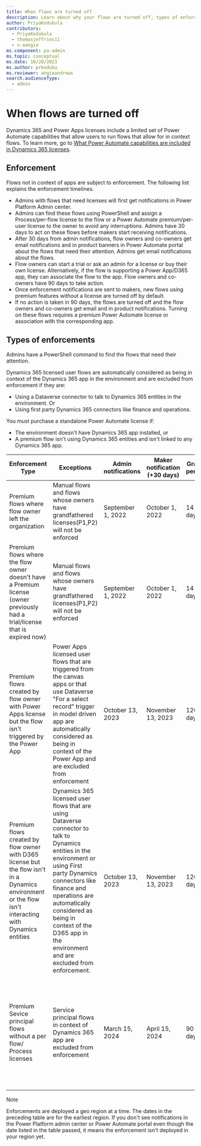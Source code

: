 ```yaml
---
title: When flows are turned off
description: Learn about why your flows are turned off, types of enforecements, and recommendations.
author: PriyaKodukula
contributors:
  - PriyaKodukula
  - thomasjeffries11
  - v-aangie
ms.component: pa-admin
ms.topic: conceptual
ms.date: 10/20/2023
ms.author: prkoduku
ms.reviewer: angieandrews
search.audienceType: 
  - admin
---
```


# When flows are turned off

Dynamics 365 and Power Apps licenses include a limited set of Power Automate capabilities that allow users to run flows that allow for in context flows. To learn more, go to [What Power Automate capabilities are included in Dynamics 365 licenses](faqs.md#what-power-automate-capabilities-are-included-in-dynamics-365-licenses). 

## Enforcement

Flows not in context of apps are subject to enforcement. The following list explains the enforcement timelines.
  - Admins with flows that need licenses will first get notifications in Power Platform Admin center.
  - Admins can find these flows using PowerShell and assign a Process/per-flow license to the flow or a Power Automate premium/per-user license to the owner to avoid any interruptions. Admins have 30 days to act on these flows before makers start receiving notifications.
  - After 30 days from admin notifications, flow owners and co-owners get email notifications and in product banners in Power Automate portal about the flows that need their attention. Admins get email notifications about the flows.
  - Flow owners can start a trial or ask an admin for a license or buy their own license. Alternatively, if the flow is supporting a Power App/D365 app, they can associate the flow to the app. Flow owners and co-owners have 90 days to take action.
  - Once enforcement notifications are sent to makers, new flows using premium features without a license are turned off by default.
  - If no action is taken in 90 days, the flows are turned off and the flow owners and co-owners get email and in product notifications. Turning on these flows requires a premium Power Automate license or association with the corresponding app.

## Types of enforcements

Admins have a PowerShell command to find the flows that need their attention.

Dynamics 365 licensed user flows are automatically considered as being in context of the Dynamics 365 app in the environment and are excluded from enforcement if they are:

- Using a Dataverse connector to talk to Dynamics 365 entities in the environment.
    Or
- Using first party Dynamics 365 connectors like finance and operations.

 You must purchase a standalone Power Automate license if:

- The environment doesn't have Dynamics 365 app installed, or
- A premium flow isn't using Dynamics 365 entities and isn't linked to any Dynamics 365 app.

| Enforcement Type | Exceptions | Admin notifications | Maker notification (+30 days) | Grace period | Recommended Action | Enforcement - Flow turn off |
|--------------|-------------------|--------|----------|---------|-------|------|
| Premium flows where flow owner left the organization | Manual flows and flows whose owners have grandfathered licenses(P1,P2) will not be enforced  | September 1, 2022 | October 1, 2022 | 14 days | Assign a Power Automate license to the flow owner or per-flow/process license to the flow | October 15, 2022 |
|Premium flows where the flow owner doesn't have a Premium license (owner previously had a trial/license that is expired now)|Manual flows and flows whose owners have grandfathered licenses(P1,P2) will not be enforced  | September 1, 2022| October 1, 2022 | 14 days | Assign a Power Automate license to the flow owner or per-flow/process license to the flow | October 15, 2022 |
|Premium flows created by flow owner with Power Apps license but the flow isn't triggered by the Power App|Power Apps licensed user flows that are triggered from the canvas apps or that use Dataverse "For a select record" trigger in model driven app are automatically considered as being in context of the Power App and are excluded from enforcement|October 13, 2023| November 13, 2023|120 days| Assign a Power Automate license to the flow owner or per-flow/process license to the flow. Alternatively, if the flow is supporting a Power App, [associate the flow to the app](faqs.md#how-can-i-associate-in-context-flows-to-power-appsdynamics365-apps).| March 13, 2024 |
|Premium flows created by flow owner with D365 license but the flow isn't in a Dynamics environment or the flow isn't interacting with Dynamics entities|Dynamics 365 licensed user flows that are using Dataverse connector to talk to Dynamics entities in the environment or using First party Dynamics connectors like finance and operations are automatically considered as being in context of the D365 app in the environment and are excluded from enforcement.|October 13, 2023| November 13, 2023|120 days| Assign a Power Automate license to the flow owner or per-flow/process license to the flow. Alternatively, if the flow is supporting a Dynamics 365 app, [associate the flow to the app](faqs.md#how-can-i-associate-in-context-flows-to-power-appsdynamics365-apps).| March 13, 2024 |
|Premium Sevice principal flows without a per flow/ Process licenses| Service principal flows in context of Dynamics 365 app are excluded from enforcement | March 15, 2024| April 15, 2024|90 days| Assign a Power Automate license to the flow owner or per-flow/process license to the flow. Alternatively, if the flow is supporting a Dynamics 365 app, associate the flow to the app.| Aug 15, 2024 |

> [!NOTE]
> Enforcements are deployed a geo region at a time. The dates in the preceding table are for the earliest region. If you don't see notifications in the Power Platform admin center or Power Automate portal even though the date listed in the table passed, it means the enforcement isn't deployed in your region yet.